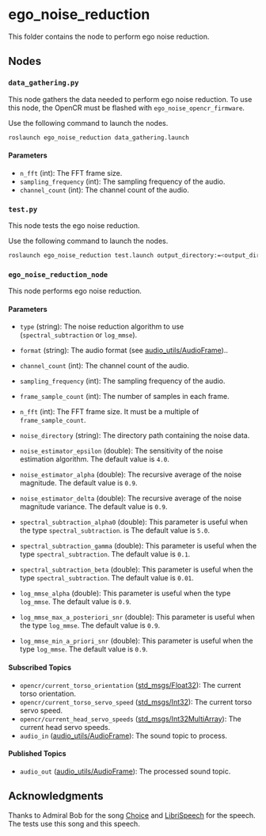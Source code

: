 # ego_noise_reduction
This folder contains the node to perform ego noise reduction.

## Nodes
### `data_gathering.py`
This node gathers the data needed to perform ego noise reduction. To use this node, the OpenCR must be flashed with `ego_noise_opencr_firmware`.

Use the following command to launch the nodes.
```bash
roslaunch ego_noise_reduction data_gathering.launch
```

#### Parameters
 - `n_fft` (int): The FFT frame size.
 - `sampling_frequency` (int): The sampling frequency of the audio.
 - `channel_count` (int): The channel count of the audio.

### `test.py`
This node tests the ego noise reduction.

Use the following command to launch the nodes.
```bash
roslaunch ego_noise_reduction test.launch output_directory:=<output_directory>
```

### `ego_noise_reduction_node`
This node performs ego noise reduction.

#### Parameters
 - `type` (string): The noise reduction algorithm to use (`spectral_subtraction` or `log_mmse`).
 - `format` (string): The audio format (see [audio_utils/AudioFrame](../../audio_utils/msg/AudioFrame.msg))..
 - `channel_count` (int): The channel count of the audio.
 - `sampling_frequency` (int): The sampling frequency of the audio.
 - `frame_sample_count` (int): The number of samples in each frame.
 - `n_fft` (int): The FFT frame size. It must be a multiple of `frame_sample_count`.
 - `noise_directory` (string): The directory path containing the noise data.
 - `noise_estimator_epsilon` (double): The sensitivity of the noise estimation algorithm. The default value is `4.0`.
 - `noise_estimator_alpha` (double): The recursive average of the noise magnitude. The default value is `0.9`.
 - `noise_estimator_delta` (double): The recursive average of the noise magnitude variance. The default value is `0.9`.

 - `spectral_subtraction_alpha0` (double): This parameter is useful when the type `spectral_subtraction`. is The default value is `5.0`.
 - `spectral_subtraction_gamma` (double): This parameter is useful when the type `spectral_subtraction`. The default value is `0.1`.
 - `spectral_subtraction_beta` (double): This parameter is useful when the type `spectral_subtraction`. The default value is `0.01`.

 - `log_mmse_alpha` (double): This parameter is useful when the type `log_mmse`. The default value is `0.9`.
 - `log_mmse_max_a_posteriori_snr` (double): This parameter is useful when the type `log_mmse`. The default value is `0.9`.
 - `log_mmse_min_a_priori_snr` (double): This parameter is useful when the type `log_mmse`. The default value is `0.9`.

#### Subscribed Topics
 - `opencr/current_torso_orientation` ([std_msgs/Float32](http://docs.ros.org/en/noetic/api/std_msgs/html/msg/Float32.html)): The current torso orientation.
 - `opencr/current_torso_servo_speed` ([std_msgs/Int32](http://docs.ros.org/en/noetic/api/std_msgs/html/msg/Int32.html)): The current torso servo speed.
 - `opencr/current_head_servo_speeds` ([std_msgs/Int32MultiArray](http://docs.ros.org/en/noetic/api/std_msgs/html/msg/Int32MultiArray.html)): The current head servo speeds.
 - `audio_in` ([audio_utils/AudioFrame](https://github.com/introlab/audio_utils/blob/main/msg/AudioFrame.msg)): The sound topic to process.

#### Published Topics
- `audio_out` ([audio_utils/AudioFrame](https://github.com/introlab/audio_utils/blob/main/msg/AudioFrame.msg)): The processed sound topic.

## Acknowledgments

Thanks to Admiral Bob for the song [Choice](http://dig.ccmixter.org/files/admiralbob77/61638) and [LibriSpeech](https://www.openslr.org/12) for the speech.
The tests use this song and this speech.
